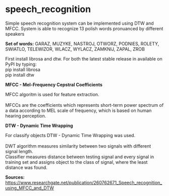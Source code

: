 # speech_recognition
Simple speech recognition system can be implemented using DTW and MFCC. System is able to recognize 13 polish words pronuanced by different speakers

<b>Set of words:</b>
GARAZ, MUZYKE, NASTROJ, OTWORZ, PODNIES, ROLETY, SWIATLO, TELEWIZOR, WLACZ, WYLACZ, ZAMKNIJ, ZAPAL, ZROB

First install librosa and dtw. For both the latest stable release in available on PyPI by typing: <br />
  pip install librosa <br />
  pip install dtw  <br />
  
<b>MFCC - Mel-Frequency Cepstral Coefficients</b> 
<br>
<div>MFCC algoritm is used for feature extraction.</div>
<br>
<div>MFCCs are the coefficients which represents short-term power spectrum of a data according to MEL scale of frequency,  
which is based on human hearing perception.</div>

<b>DTW - Dynamic Time Wrapping</b>
<br>
<div>For classify objects DTW - Dynamic Time Wrapping was used.</div>
<br>
<div>DWT algorithm measures similarity between two signals with different signal length.<div>
<div>Classifier measures distance between testing signal and every signal in training set and assigns object to the class of signal, where the least distance was found.</div>
  
  
  <b>Sources:</b>
https://www.researchgate.net/publication/260762671_Speech_recognition_using_MFCC_and_DTW
